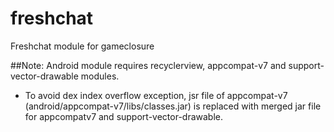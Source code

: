 # freshchat
Freshchat module for gameclosure

##Note: Android module requires recyclerview, appcompat-v7 and support-vector-drawable modules.
- To avoid dex index overflow exception, jsr file of appcompat-v7 (android/appcompat-v7/libs/classes.jar)
  is replaced with merged jar file for appcompatv7 and support-vector-drawable.
